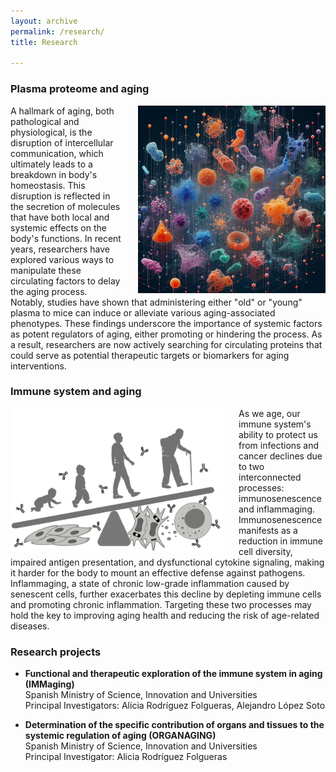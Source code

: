 ```yaml
---
layout: archive
permalink: /research/
title: Research

---
```


### Plasma proteome and aging

<img src="/images/plasma-proteome-aging.jpeg" alt="Image generated by DALL-E 3. Prompt: plasma proteome and aging" style="float:right;padding-left:25px;width:300px;height:auto;">

A hallmark of aging, both pathological and physiological, is the disruption of intercellular communication, which ultimately leads to a breakdown in body's homeostasis. This disruption is reflected in the secretion of molecules that have both local and systemic effects on the body's functions. In recent years, researchers have explored various ways to manipulate these circulating factors to delay the aging process. Notably, studies have shown that administering either "old" or "young" plasma to mice can induce or alleviate various aging-associated phenotypes. These findings underscore the importance of systemic factors as potent regulators of aging, either promoting or hindering the process. As a result, researchers are now actively searching for circulating proteins that could serve as potential therapeutic targets or biomarkers for aging interventions.


### Immune system and aging

<img src="/images/immune-system-aging.jpg" alt="Image generated by DALL-E 3. Prompt: plasma proteome and aging" style="float:left;padding-right:25px;width:340px;height:auto;">

As we age, our immune system's ability to protect us from infections and cancer declines due to two interconnected processes: immunosenescence and inflammaging. Immunosenescence manifests as a reduction in immune cell diversity, impaired antigen presentation, and dysfunctional cytokine signaling, making it harder for the body to mount an effective defense against pathogens. Inflammaging, a state of chronic low-grade inflammation caused by senescent cells, further exacerbates this decline by depleting immune cells and promoting chronic inflammation. Targeting these two processes may hold the key to improving aging health and reducing the risk of age-related diseases.


### Research projects

* **Functional and therapeutic exploration of the immune system in aging (IMMaging)**<br>
Spanish Ministry of Science, Innovation and Universities<br>
Principal Investigators: Alicia Rodríguez Folgueras, Alejandro López Soto


* **Determination of the specific contribution of organs and tissues to the systemic regulation of aging (ORGANAGING)**<br>
Spanish Ministry of Science, Innovation and Universities<br>
Principal Investigator: Alicia Rodríguez Folgueras


